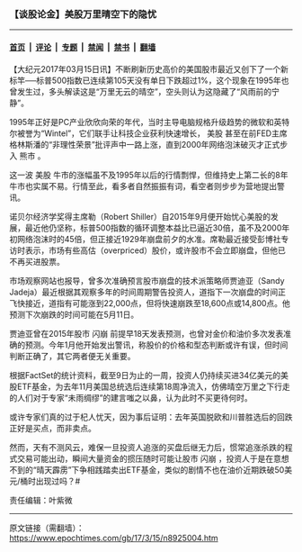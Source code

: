 ### 【谈股论金】美股万里晴空下的隐忧

---

#### [首页](../../../..?n8925004) &nbsp;|&nbsp; [评论](../../../../../epoch-comment?n8925004) &nbsp;|&nbsp; [专题](../../../../../epoch-special?n8925004) &nbsp;|&nbsp; [禁闻](../../../../../epoch-news?n8925004) &nbsp;|&nbsp; [禁书](../../../../../books?n8925004) &nbsp;|&nbsp; [翻墙](https://github.com/gfw-breaker/nogfw/blob/master/README.md?n8925004)


<div class="post_content" id="artbody" itemprop="articleBody">
 <!-- article content begin -->
 <p>
  【大纪元2017年03月15日讯】不断刷新历史高价的美国股市最近又创下了一个新标竿──标普500指数已连续第105天没有单日下跌超过1%，这个现象在1995年也曾发生过，多头解读这是“万里无云的晴空”，空头则认为这隐藏了“风雨前的宁静”。
 </p>
 <p>
  1995年正好是PC产业欣欣向荣的年代，当时主导电脑规格升级趋势的微软和英特尔被誉为“Wintel”，它们联手让科技企业获利快速增长，
  <ok href="https://www.epochtimes.com/gb/tag/%E7%BE%8E%E8%82%A1.html">
   美股
  </ok>
  甚至在前FED主席格林斯潘的“非理性荣景”批评声中一路上涨，直到2000年网络泡沫破灭才正式步入
  <ok href="https://www.epochtimes.com/gb/tag/%E7%86%8A%E5%B8%82.html">
   熊市
  </ok>
  。
 </p>
 <p>
  这一波
  <ok href="https://www.epochtimes.com/gb/tag/%E7%BE%8E%E8%82%A1.html">
   美股
  </ok>
  牛市的涨幅虽不及1995年以后的行情剽悍，但维持史上第二长的8年牛市也实属不易。行情至此，看多者自然振振有词，看空者则步步为营地提出警讯。
 </p>
 <p>
  诺贝尔经济学奖得主席勒（Robert Shiller）自2015年9月便开始忧心美股的发展，最近他仍坚称，标普500指数的循环调整本益比已逼近30倍，虽不及2000年初网络泡沫时的45倍，但正接近1929年崩盘前夕的水准。席勒最近接受彭博社专访时表示，市场有些高估（overpriced）股价，或许股市不会立即崩盘，但他已不再买进股票。
 </p>
 <p>
  市场观察网站也报导，曾多次准确预言股市崩盘的技术派策略师贾迪亚（Sandy Jadeja）最近根据其观察多年的时间周期警告投资人，道指下一次崩盘的时间正飞快接近，道指有可能涨到22,000点，但将快速崩跌至18,600点或14,800点。他预测下次崩跌的时间可能在5月11日。
 </p>
 <p>
  贾迪亚曾在2015年股市
  <ok href="https://www.epochtimes.com/gb/tag/%E9%97%AA%E5%B4%A9.html">
   闪崩
  </ok>
  前提早18天发表预测，也曾对金价和油价多次发表准确的预测。今年1月他开始发出警讯，称股价的价格和型态判断或许有误，但时间判断正确了，其它两者便无关重要。
 </p>
 <p>
  根据FactSet的统计资料，截至9日为止的一周，投资人仍持续买进34亿美元的美股ETF基金，为去年11月美国总统选后连续第18周净流入，仿佛晴空万里之下行走的人们对于专家“未雨绸缪”的建言嗤之以鼻，认为此时不买更待何时。
 </p>
 <p>
  或许专家们真的过于杞人忧天，因为事后证明：去年英国脱欧和川普胜选后的回跌正好是买点，而非卖点。
 </p>
 <p>
  然而，天有不测风云，难保一旦投资人追涨的买盘后继无力后，惯常追涨杀跌的程式交易可能出动，瞬间大量资金的掼压随时可能让股市
  <ok href="https://www.epochtimes.com/gb/tag/%E9%97%AA%E5%B4%A9.html">
   闪崩
  </ok>
  ，投资人于是在意想不到的“晴天霹雳”下争相践踏卖出ETF基金，类似的剧情不也在油价近期跌破50美元/桶时出现过吗？#
 </p>
 <p>
  责任编辑：叶紫微
 </p>
 <!-- article content end -->
 <div id="below_article_ad">
 </div>
</div>


---

原文链接（需翻墙）：https://www.epochtimes.com/gb/17/3/15/n8925004.htm